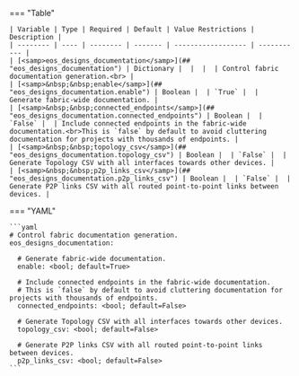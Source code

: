 <!--
  ~ Copyright (c) 2024 Arista Networks, Inc.
  ~ Use of this source code is governed by the Apache License 2.0
  ~ that can be found in the LICENSE file.
  -->
=== "Table"

    | Variable | Type | Required | Default | Value Restrictions | Description |
    | -------- | ---- | -------- | ------- | ------------------ | ----------- |
    | [<samp>eos_designs_documentation</samp>](## "eos_designs_documentation") | Dictionary |  |  |  | Control fabric documentation generation.<br> |
    | [<samp>&nbsp;&nbsp;enable</samp>](## "eos_designs_documentation.enable") | Boolean |  | `True` |  | Generate fabric-wide documentation. |
    | [<samp>&nbsp;&nbsp;connected_endpoints</samp>](## "eos_designs_documentation.connected_endpoints") | Boolean |  | `False` |  | Include connected endpoints in the fabric-wide documentation.<br>This is `false` by default to avoid cluttering documentation for projects with thousands of endpoints. |
    | [<samp>&nbsp;&nbsp;topology_csv</samp>](## "eos_designs_documentation.topology_csv") | Boolean |  | `False` |  | Generate Topology CSV with all interfaces towards other devices. |
    | [<samp>&nbsp;&nbsp;p2p_links_csv</samp>](## "eos_designs_documentation.p2p_links_csv") | Boolean |  | `False` |  | Generate P2P links CSV with all routed point-to-point links between devices. |

=== "YAML"

    ```yaml
    # Control fabric documentation generation.
    eos_designs_documentation:

      # Generate fabric-wide documentation.
      enable: <bool; default=True>

      # Include connected endpoints in the fabric-wide documentation.
      # This is `false` by default to avoid cluttering documentation for projects with thousands of endpoints.
      connected_endpoints: <bool; default=False>

      # Generate Topology CSV with all interfaces towards other devices.
      topology_csv: <bool; default=False>

      # Generate P2P links CSV with all routed point-to-point links between devices.
      p2p_links_csv: <bool; default=False>
    ```
